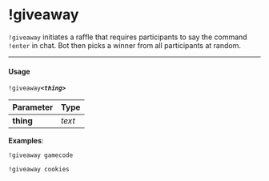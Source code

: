 # !giveaway

`!giveaway` initiates a raffle that requires participants to say the
command `!enter` in chat.
Bot then picks a winner from all participants at random.

---
#### Usage
`!giveaway`__*`<thing>`*__

|Parameter|Type|
|---|---|
|__thing__|_text_|

__Examples__:

`!giveaway gamecode`

`!giveaway cookies`

